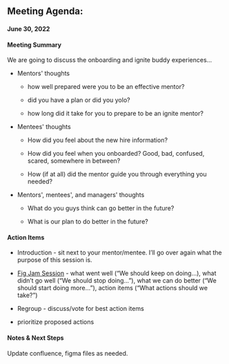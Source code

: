 ## Meeting Agenda:

#### June 30, 2022

#### Meeting Summary

We are going to discuss the onboarding and ignite buddy experiences…

- Mentors' thoughts
	
	- how well prepared were you to be an effective mentor?
		
	- did you have a plan or did you yolo?
		
	- how long did it take for you to prepare to be an ignite mentor?
		
- Mentees' thoughts
	
	- How did you feel about the new hire information?
		
	- How did you feel when you onboarded? Good, bad, confused, scared, somewhere in between?
		
	- How (if at all) did the mentor guide you through everything you needed?
		
- Mentors', mentees', and managers' thoughts
	
	- What do you guys think can go better in the future?
		
	- What is our plan to do better in the future?
		

#### Action Items

- Introduction - sit next to your mentor/mentee. I’ll go over again what the purpose of this session is.
	
- [Fig Jam Session](https://www.figma.com/file/ZCmQZdSirhScpjs4ySwlRC/Onboarding-%26-Ignite-Buddies-Experience-Retro-Meeting?node-id=0%3A1 "https://www.figma.com/file/ZCmQZdSirhScpjs4ySwlRC/Onboarding-%26-Ignite-Buddies-Experience-Retro-Meeting?node-id=0%3A1") - what went well (“We should keep on doing…), what didn’t go well (“We should stop doing…”), what we can do better (“We should start doing more…”), action items (“What actions should we take?”)
	
- Regroup - discuss/vote for best action items
	
- prioritize proposed actions
	

#### Notes & Next Steps

Update confluence, figma files as needed.
